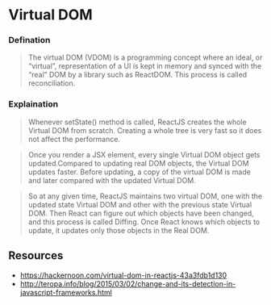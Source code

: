 # Virtual DOM

### Defination

> The virtual DOM (VDOM) is a programming concept where an ideal, or “virtual”, representation of a UI is kept in memory and synced with the “real” DOM by a library such as ReactDOM. This process is called reconciliation.

### Explaination

> Whenever setState() method is called, ReactJS creates the whole Virtual DOM from scratch. Creating a whole tree is very fast so it does not affect the performance.

> Once you render a JSX element, every single Virtual DOM object gets updated.Compared to updating real DOM objects, the Virtual DOM updates faster. Before updating, a copy of the virtual DOM is made and later compared with the updated Virtual DOM.

> So at any given time, ReactJS maintains two virtual DOM, one with the updated state Virtual DOM and other with the previous state Virtual DOM. Then React can figure out which objects have been changed, and this process is called Diffing. Once React knows which objects to update, it updates only those objects in the Real DOM.

## Resources

- https://hackernoon.com/virtual-dom-in-reactjs-43a3fdb1d130
- http://teropa.info/blog/2015/03/02/change-and-its-detection-in-javascript-frameworks.html
